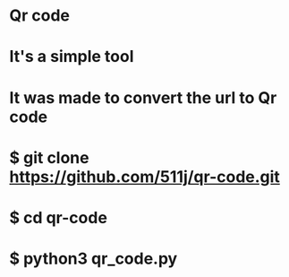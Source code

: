 # Qr code
# It's a simple tool
# It was made to convert the url to Qr code

# $ git clone https://github.com/511j/qr-code.git
# $ cd qr-code
# $ python3 qr_code.py
